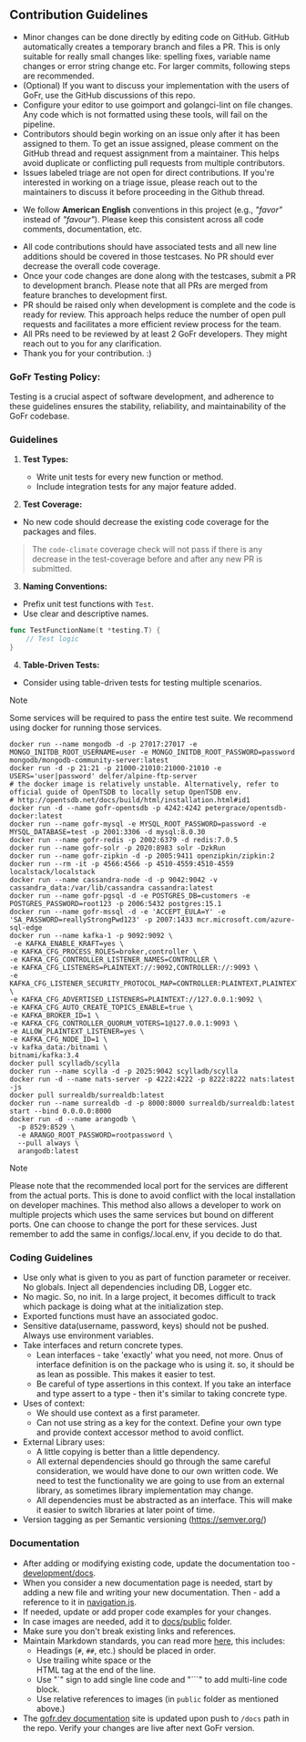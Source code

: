 ## Contribution Guidelines
* Minor changes can be done directly by editing code on GitHub. GitHub automatically creates a temporary branch and
  files a PR. This is only suitable for really small changes like: spelling fixes, variable name changes or error string
  change etc. For larger commits, following steps are recommended.
* (Optional) If you want to discuss your implementation with the users of GoFr, use the GitHub discussions of this repo.
* Configure your editor to use goimport and golangci-lint on file changes. Any code which is not formatted using these
  tools, will fail on the pipeline.
* Contributors should begin working on an issue only after it has been assigned to them. To get an issue assigned, please comment on the GitHub thread
  and request assignment from a maintainer. This helps avoid duplicate or conflicting pull requests from multiple contributors.
* Issues labeled triage are not open for direct contributions. If you're interested in working on a triage issue, please reach out to the maintainers
  to discuss it before proceeding in the Github thread.
<!-- spellchecker:off "favour" have to be ignored here -->
* We follow **American English** conventions in this project (e.g., *"favor"* instead of *"favour"*). Please keep this consistent across all code comments, documentation, etc.
<!-- spellchecker:on -->
* All code contributions should have associated tests and all new line additions should be covered in those testcases.
  No PR should ever decrease the overall code coverage.
* Once your code changes are done along with the testcases, submit a PR to development branch. Please note that all PRs
  are merged from feature branches to development first.
* PR should be raised only when development is complete and the code is ready for review. This approach helps reduce the number of open pull requests and facilitates a more efficient review process for the team.
* All PRs need to be reviewed by at least 2 GoFr developers. They might reach out to you for any clarification.
* Thank you for your contribution. :)

### GoFr Testing Policy:

Testing is a crucial aspect of software development, and adherence to these guidelines ensures the stability, reliability, and maintainability of the GoFr codebase.

### Guidelines

1.  **Test Types:**

    -   Write unit tests for every new function or method.
    -   Include integration tests for any major feature added.


2. **Test Coverage:**

-   No new code should decrease the existing code coverage for the packages and files.
> The `code-climate` coverage check will not pass if there is any decrease in the test-coverage before and after any new PR is submitted.



3. **Naming Conventions:**

-   Prefix unit test functions with `Test`.
-   Use clear and descriptive names.
```go
func TestFunctionName(t *testing.T) {
	// Test logic
}
```



4. **Table-Driven Tests:**

-   Consider using table-driven tests for testing multiple scenarios.

> [!NOTE]
> Some services will be required to pass the entire test suite. We recommend using docker for running those services.

```console
docker run --name mongodb -d -p 27017:27017 -e MONGO_INITDB_ROOT_USERNAME=user -e MONGO_INITDB_ROOT_PASSWORD=password mongodb/mongodb-community-server:latest
docker run -d -p 21:21 -p 21000-21010:21000-21010 -e USERS='user|password' delfer/alpine-ftp-server
# the docker image is relatively unstable. Alternatively, refer to official guide of OpenTSDB to locally setup OpenTSDB env.
# http://opentsdb.net/docs/build/html/installation.html#id1
docker run -d --name gofr-opentsdb -p 4242:4242 petergrace/opentsdb-docker:latest
docker run --name gofr-mysql -e MYSQL_ROOT_PASSWORD=password -e MYSQL_DATABASE=test -p 2001:3306 -d mysql:8.0.30
docker run --name gofr-redis -p 2002:6379 -d redis:7.0.5
docker run --name gofr-solr -p 2020:8983 solr -DzkRun
docker run --name gofr-zipkin -d -p 2005:9411 openzipkin/zipkin:2
docker run --rm -it -p 4566:4566 -p 4510-4559:4510-4559 localstack/localstack
docker run --name cassandra-node -d -p 9042:9042 -v cassandra_data:/var/lib/cassandra cassandra:latest
docker run --name gofr-pgsql -d -e POSTGRES_DB=customers -e POSTGRES_PASSWORD=root123 -p 2006:5432 postgres:15.1
docker run --name gofr-mssql -d -e 'ACCEPT_EULA=Y' -e 'SA_PASSWORD=reallyStrongPwd123' -p 2007:1433 mcr.microsoft.com/azure-sql-edge
docker run --name kafka-1 -p 9092:9092 \
 -e KAFKA_ENABLE_KRAFT=yes \
-e KAFKA_CFG_PROCESS_ROLES=broker,controller \
-e KAFKA_CFG_CONTROLLER_LISTENER_NAMES=CONTROLLER \
-e KAFKA_CFG_LISTENERS=PLAINTEXT://:9092,CONTROLLER://:9093 \
-e KAFKA_CFG_LISTENER_SECURITY_PROTOCOL_MAP=CONTROLLER:PLAINTEXT,PLAINTEXT:PLAINTEXT \
-e KAFKA_CFG_ADVERTISED_LISTENERS=PLAINTEXT://127.0.0.1:9092 \
-e KAFKA_CFG_AUTO_CREATE_TOPICS_ENABLE=true \
-e KAFKA_BROKER_ID=1 \
-e KAFKA_CFG_CONTROLLER_QUORUM_VOTERS=1@127.0.0.1:9093 \
-e ALLOW_PLAINTEXT_LISTENER=yes \
-e KAFKA_CFG_NODE_ID=1 \
-v kafka_data:/bitnami \
bitnami/kafka:3.4
docker pull scylladb/scylla
docker run --name scylla -d -p 2025:9042 scylladb/scylla
docker run -d --name nats-server -p 4222:4222 -p 8222:8222 nats:latest -js
docker pull surrealdb/surrealdb:latest
docker run --name surrealdb -d -p 8000:8000 surrealdb/surrealdb:latest start --bind 0.0.0.0:8000
docker run -d --name arangodb \
  -p 8529:8529 \
  -e ARANGO_ROOT_PASSWORD=rootpassword \
  --pull always \
  arangodb:latest
```

> [!NOTE]
> Please note that the recommended local port for the services are different from the actual ports. This is done to avoid conflict with the local installation on developer machines. This method also allows a developer to work on multiple projects which uses the same services but bound on different ports. One can choose to change the port for these services. Just remember to add the same in configs/.local.env, if you decide to do that.


### Coding Guidelines
* Use only what is given to you as part of function parameter or receiver. No globals. Inject all dependencies including
  DB, Logger etc.
* No magic. So, no init. In a large project, it becomes difficult to track which package is doing what at the
  initialization step.
* Exported functions must have an associated godoc.
* Sensitive data(username, password, keys) should not be pushed. Always use environment variables.
* Take interfaces and return concrete types.
    - Lean interfaces - take 'exactly' what you need, not more. Onus of interface definition is on the package who is
      using it. so, it should be as lean as possible. This makes it easier to test.
    - Be careful of type assertions in this context. If you take an interface and type assert to a type - then it's
      similar to taking concrete type.
* Uses of context:
    - We should use context as a first parameter.
    - Can not use string as a key for the context. Define your own type and provide context accessor method to avoid
      conflict.
* External Library uses:
    - A little copying is better than a little dependency.
    - All external dependencies should go through the same careful consideration, we would have done to our own written
      code. We need to test the functionality we are going to use from an external library, as sometimes library
      implementation may change.
    - All dependencies must be abstracted as an interface. This will make it easier to switch libraries at later point
      of time.
* Version tagging as per Semantic versioning (https://semver.org/)

### Documentation
* After adding or modifying existing code, update the documentation too - [development/docs](https://github.com/gofr-dev/gofr/tree/development/docs).
* When you consider a new documentation page is needed, start by adding a new file and writing your new documentation. Then - add a reference to it in [navigation.js](https://gofr.dev/docs/navigation.js).
* If needed, update or add proper code examples for your changes.
* In case images are needed, add it to [docs/public](./docs/public) folder.
* Make sure you don't break existing links and references.
* Maintain Markdown standards, you can read more [here](https://www.markdownguide.org/basic-syntax/), this includes:
    - Headings (`#`, `##`, etc.) should be placed in order.
    - Use trailing white space or the <br> HTML tag at the end of the line.
    - Use "`" sign to add single line code and "```" to add multi-line code block.
    - Use relative references to images (in `public` folder as mentioned above.)
* The [gofr.dev documentation](https://gofr.dev/docs) site is updated upon push to `/docs` path in the repo. Verify your changes are live after next GoFr version.
